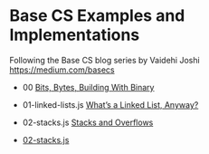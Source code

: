 # Base CS Examples and Implementations

Following the Base CS blog series by Vaidehi Joshi
https://medium.com/basecs

- 00
[Bits, Bytes, Building With Binary](https://medium.com/basecs/bits-bytes-building-with-binary-13cb4289aafa)

- 01-linked-lists.js
[What’s a Linked List, Anyway? ](https://medium.com/basecs/whats-a-linked-list-anyway-part-2-131d96f71996?source=collection_archive---------2-----------------------)

- 02-stacks.js
[Stacks and Overflows](https://medium.com/basecs/stacks-and-overflows-dbcf7854dc67?source=collection_archive---------3-----------------------)

- [02-stacks.js](https://medium.com/basecs/stacks-and-overflows-dbcf7854dc67?source=collection_archive---------3-----------------------)
